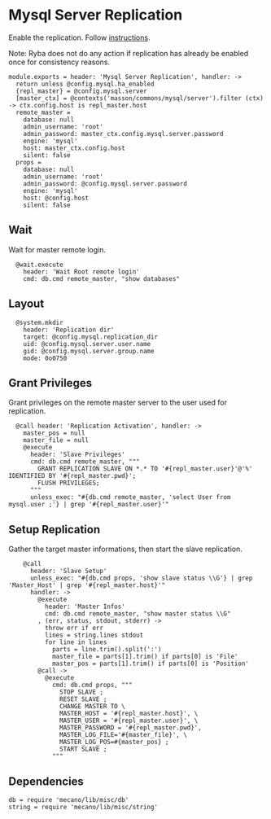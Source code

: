 
# Mysql Server Replication
Enable the replication.
Follow [instructions](https://www.digitalocean.com/community/tutorials/how-to-set-up-master-slave-replication-in-mysql).

Note: Ryba does not do any action if replication has already be enabled once for
consistency reasons.

    module.exports = header: 'Mysql Server Replication', handler: ->
      return unless @config.mysql.ha_enabled
      {repl_master} = @config.mysql.server
      [master_ctx] = @contexts('masson/commons/mysql/server').filter (ctx) -> ctx.config.host is repl_master.host
      remote_master =
        database: null
        admin_username: 'root'
        admin_password: master_ctx.config.mysql.server.password
        engine: 'mysql'
        host: master_ctx.config.host
        silent: false
      props =
        database: null
        admin_username: 'root'
        admin_password: @config.mysql.server.password
        engine: 'mysql'
        host: @config.host
        silent: false

## Wait
Wait for master remote login.

      @wait.execute
        header: 'Wait Root remote login'
        cmd: db.cmd remote_master, "show databases"

## Layout

      @system.mkdir
        header: 'Replication dir'
        target: @config.mysql.replication_dir
        uid: @config.mysql.server.user.name
        gid: @config.mysql.server.group.name
        mode: 0o0750

## Grant Privileges
Grant privileges on the remote master server to the user used for replication.

      @call header: 'Replication Activation', handler: ->
        master_pos = null
        master_file = null
        @execute
          header: 'Slave Privileges'
          cmd: db.cmd remote_master, """
            GRANT REPLICATION SLAVE ON *.* TO '#{repl_master.user}'@'%' IDENTIFIED BY '#{repl_master.pwd}';
            FLUSH PRIVILEGES;
          """
          unless_exec: "#{db.cmd remote_master, 'select User from mysql.user ;'} | grep '#{repl_master.user}'"

## Setup Replication
Gather the target master informations, then start the slave replication.

        
        @call 
          header: 'Slave Setup'
          unless_exec: "#{db.cmd props, 'show slave status \\G'} | grep 'Master_Host' | grep '#{repl_master.host}'"
          handler: ->
            @execute
              header: 'Master Infos'
              cmd: db.cmd remote_master, "show master status \\G"
            , (err, status, stdout, stderr) ->
              throw err if err
              lines = string.lines stdout
              for line in lines
                parts = line.trim().split(':')
                master_file = parts[1].trim() if parts[0] is 'File'
                master_pos = parts[1].trim() if parts[0] is 'Position'
            @call ->
              @execute
                cmd: db.cmd props, """
                  STOP SLAVE ;
                  RESET SLAVE ;
                  CHANGE MASTER TO \
                  MASTER_HOST = '#{repl_master.host}', \
                  MASTER_USER = '#{repl_master.user}', \
                  MASTER_PASSWORD = '#{repl_master.pwd}',
                  MASTER_LOG_FILE='#{master_file}', \
                  MASTER_LOG_POS=#{master_pos} ;
                  START SLAVE ;
                """
              

## Dependencies

    db = require 'mecano/lib/misc/db'
    string = require 'mecano/lib/misc/string'
